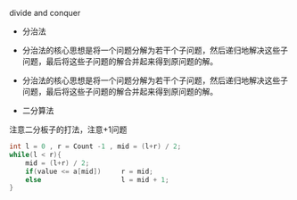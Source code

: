 divide and conquer

- 分治法
- 分治法的核心思想是将一个问题分解为若干个子问题，然后递归地解决这些子问题，最后将这些子问题的解合并起来得到原问题的解。
- 分治法的核心思想是将一个问题分解为若干个子问题，然后递归地解决这些子问题，最后将这些子问题的解合并起来得到原问题的解。


- 二分算法

注意二分板子的打法，注意+1问题

```c
int l = 0 , r = Count -1 , mid = (l+r) / 2;
while(l < r){ 
    mid = (l+r) / 2;
    if(value <= a[mid])     r = mid;
    else                    l = mid + 1;
}
```
